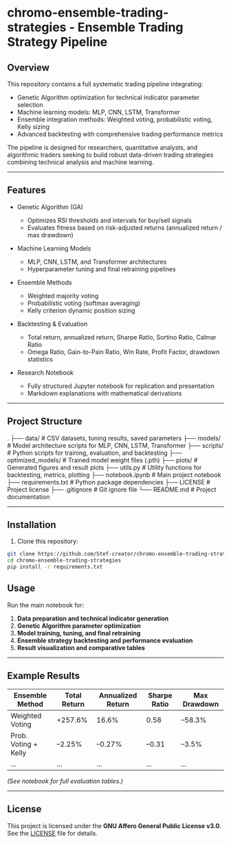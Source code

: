 
# chromo-ensemble-trading-strategies - Ensemble Trading Strategy Pipeline

## Overview

This repository contains a full systematic trading pipeline integrating:

- Genetic Algorithm optimization for technical indicator parameter selection  
- Machine learning models: MLP, CNN, LSTM, Transformer  
- Ensemble integration methods: Weighted voting, probabilistic voting, Kelly sizing  
- Advanced backtesting with comprehensive trading performance metrics

The pipeline is designed for researchers, quantitative analysts, and algorithmic traders seeking to build robust data-driven trading strategies combining technical analysis and machine learning.

---

## Features

- Genetic Algorithm (GA)  
  - Optimizes RSI thresholds and intervals for buy/sell signals  
  - Evaluates fitness based on risk-adjusted returns (annualized return / max drawdown)

- Machine Learning Models  
  - MLP, CNN, LSTM, and Transformer architectures  
  - Hyperparameter tuning and final retraining pipelines

- Ensemble Methods  
  - Weighted majority voting  
  - Probabilistic voting (softmax averaging)  
  - Kelly criterion dynamic position sizing

- Backtesting & Evaluation  
  - Total return, annualized return, Sharpe Ratio, Sortino Ratio, Calmar Ratio  
  - Omega Ratio, Gain-to-Pain Ratio, Win Rate, Profit Factor, drawdown statistics

- Research Notebook  
  - Fully structured Jupyter notebook for replication and presentation  
  - Markdown explanations with mathematical derivations

---

## Project Structure

.
├── data/                     # CSV datasets, tuning results, saved parameters
├── models/                   # Model architecture scripts for MLP, CNN, LSTM, Transformer
├── scripts/                  # Python scripts for training, evaluation, and backtesting
├── optimized_models/         # Trained model weight files (.pth)
├── plots/                    # Generated figures and result plots
├── utils.py                  # Utility functions for backtesting, metrics, plotting
├── notebook.ipynb            # Main project notebook
├── requirements.txt          # Python package dependencies
├── LICENSE                   # Project license
├── .gitignore                # Git ignore file
└── README.md                 # Project documentation


---

## Installation

1. Clone this repository:

```bash
git clone https://github.com/Stef-creator/chromo-ensemble-trading-strategies.git
cd chromo-ensemble-trading-strategies
pip install -r requirements.txt
```

## Usage

Run the main notebook for:

1. **Data preparation and technical indicator generation**
2. **Genetic Algorithm parameter optimization**
3. **Model training, tuning, and final retraining**
4. **Ensemble strategy backtesting and performance evaluation**
5. **Result visualization and comparative tables**

---

## Example Results

| Ensemble Method                 | Total Return | Annualized Return | Sharpe Ratio | Max Drawdown |
|---------------------------------|--------------|-------------------|--------------|--------------|
| Weighted Voting                 | +257.6%      | 16.6%             | 0.58         | –58.3%       |
| Prob. Voting + Kelly            | –2.25%       | –0.27%            | –0.31        | –3.5%        |
| ...                             | ...          | ...               | ...          | ...          |

*(See notebook for full evaluation tables.)*

---

## License

This project is licensed under the **GNU Affero General Public License v3.0**.
See the [LICENSE](LICENSE) file for details.